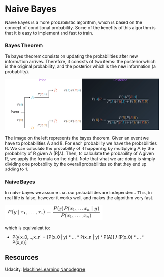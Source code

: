 # **Naive Bayes**

Naive Bayes is a more probabilistic algorithm, which is based on the concept of conditional probability. Some of the benefits of this algorithm is that it is easy to implement and fast to train.

### **Bayes Theorem**

Te bayes theorem consists on updating the probabilities after new information arrives. Therefore, it consists of two items: the posterior which is the original probability, and the posterior which is the new information (a probability).

![Bayes theorem](/images/bayes_theorem.png)

The image on the left represents the bayes theorem. Given an event we have to probabilities A and B. For each probability we have the probabilities R. We can calculate the probability of R happening by multiplying A by the probability of R given A (R|A). Then, to calculate the probability of A given R, we apply the formula on the right. Note that what we are doing is simply dividing one probability by the overall probabilities so that they end up adding to 1.

### **Naive Bayes**
 
 In naive bayes we assume that our probabilities are independent. This, in real life is false, however it works well, and makes the algorithm very fast.

 ![Naive bayes](/images/naivebayes.png)

which is equivalent to:

* P(y|x_0,...,x_n) = [P(x_0 | y) * ... * P(x_n | y) * P(A)] **/** [P(x_0) * ... * P(x_n)]




 ## **Resources**
 Udacity: [Machine Learning Nanodegree](https://www.udacity.com/course/machine-learning-engineer-nanodegree--nd009t)